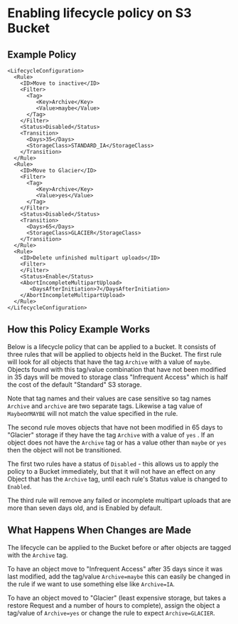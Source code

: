 # Enabling lifecycle policy on S3 Bucket

## Example Policy

```
<LifecycleConfiguration>
  <Rule>
    <ID>Move to inactive</ID>
    <Filter>
      <Tag>
         <Key>Archive</Key>
         <Value>maybe</Value>
      </Tag>
    </Filter>
    <Status>Disabled</Status>
    <Transition>
      <Days>35</Days>
      <StorageClass>STANDARD_IA</StorageClass>
    </Transition>
  </Rule>
  <Rule>
    <ID>Move to Glacier</ID>
    <Filter>
      <Tag>
         <Key>Archive</Key>
         <Value>yes</Value>
      </Tag>
    </Filter>
    <Status>Disabled</Status>
    <Transition>
      <Days>65</Days>
      <StorageClass>GLACIER</StorageClass>
    </Transition>
  </Rule> 
  <Rule>
    <ID>Delete unfinished multipart uploads</ID>
    <Filter>
    </Filter>
    <Status>Enable</Status>
    <AbortIncompleteMultipartUpload>
       <DaysAfterInitiation>7</DaysAfterInitiation>
    </AbortIncompleteMultipartUpload>
  </Rule>
</LifecycleConfiguration>

```

## How this Policy Example Works

Below is a lifecycle policy that can be applied to a bucket. It consists of three rules that will be applied to objects held in the Bucket. The first rule will look for all objects that have the tag `Archive` with a value of `maybe`. Objects found with this tag/value combination that have not been modified in 35 days will be moved to storage class "Infrequent Access" which is half the cost of the default "Standard" S3 storage.

Note that tag names and their values are case sensitive so tag names `Archive` and `archive` are two separate tags. Likewise a tag value of `Maybe`or`MAYBE` will not match the value specified in the rule.

The second rule moves objects that have not been modified in 65 days to "Glacier" storage if they have the tag `Archive` with a value of `yes` . If an object does not have the `Archive` tag or has a value other than `maybe` or `yes` then the object will not be transitioned.

The first two rules have a status of `Disabled` - this allows us to apply the policy to a Bucket immediately, but that it will not have an effect on any Object that has the `Archive` tag, until each rule's Status value is changed to `Enabled`.

The third rule will remove any failed or incomplete multipart uploads that are more than seven days old, and is Enabled by default.

## What Happens When Changes are Made

The lifecycle can be applied to the Bucket before or after objects are tagged with the `Archive` tag.

To have an object move to "Infrequent Access" after 35 days since it was last modified, add the tag/value `Archive=maybe` this can easily be changed in the rule if we want to use something else like `Archive=IA`.

To have an object moved to "Glacier" (least expensive storage, but takes a restore Request and a number of hours to complete), assign the object a tag/value of `Archive=yes` or change the rule to expect `Archive=GLACIER`. 
